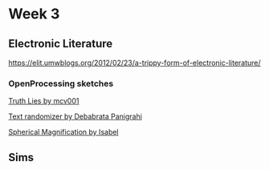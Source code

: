 # Week 3

## Electronic Literature

https://elit.umwblogs.org/2012/02/23/a-trippy-form-of-electronic-literature/

### OpenProcessing sketches
[Truth Lies by mcv001](https://www.openprocessing.org/sketch/946811)

[Text randomizer by Debabrata Panigrahi](https://www.openprocessing.org/sketch/850460)

[Spherical Magnification by Isabel](https://www.openprocessing.org/sketch/945734)

## Sims
